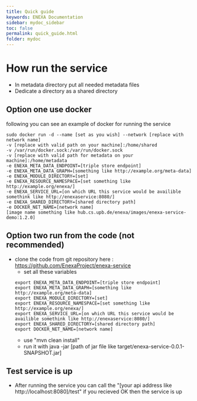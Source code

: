 ```yaml
---
title: Quick guide
keywords: ENEXA Documentation
sidebar: mydoc_sidebar
toc: false
permalink: quick_guide.html
folder: mydoc
---
```

# How run the service 
- In metadata directory put all needed metadata files
- Dedicate a directory as a shared directory  
## Option one use docker  
following you can see an example of docker for running the service
```
sudo docker run -d --name [set as you wish] --network [replace with network name] 
-v [replace with valid path on your machine]:/home/shared 
-v /var/run/docker.sock:/var/run/docker.sock 
-v [replace with valid path for metadata on your machine]:/home/metadata 
-e ENEXA_META_DATA_ENDPOINT=[triple store endpoint]  
-e ENEXA_META_DATA_GRAPH=[something like http://example.org/meta-data] 
-e ENEXA_MODULE_DIRECTORY=[set] 
-e ENEXA_RESOURCE_NAMESPACE=[set something like http://example.org/enexa/] 
-e ENEXA_SERVICE_URL=[on which URL this service would be availible somethink like http://enexaservice:8080/] 
-e ENEXA_SHARED_DIRECTORY=[shared directory path] 
-e DOCKER_NET_NAME=[network name] 
[image name something like hub.cs.upb.de/enexa/images/enexa-service-demo:1.2.0]
```

## Option two run from the code (not recommended) 
- clone the code from git repository here : https://github.com/EnexaProject/enexa-service
  - set all these variables
  ```
  export ENEXA_META_DATA_ENDPOINT=[triple store endpoint]
  export ENEXA_META_DATA_GRAPH=[something like http://example.org/meta-data]
  export ENEXA_MODULE_DIRECTORY=[set]
  export ENEXA_RESOURCE_NAMESPACE=[set something like http://example.org/enexa/]
  export ENEXA_SERVICE_URL=[on which URL this service would be availible somethink like http://enexaservice:8080/]
  export ENEXA_SHARED_DIRECTORY=[shared directory path] 
  export DOCKER_NET_NAME=[network name] 
  ```
  - use "mvn clean install"
  - run it with java -jar [path of jar file like target/enexa-service-0.0.1-SNAPSHOT.jar]

## Test service is up
- After running the service you can call the "[your api address like http://localhost:8080]/test" if you recieved OK then the service is up 